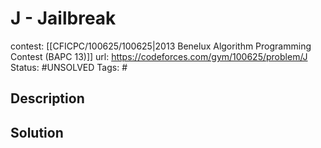 # J - Jailbreak

contest: [[CFICPC/100625/100625|2013 Benelux Algorithm Programming Contest (BAPC 13)]]
url: https://codeforces.com/gym/100625/problem/J
Status: #UNSOLVED
Tags: #

## Description

## Solution

